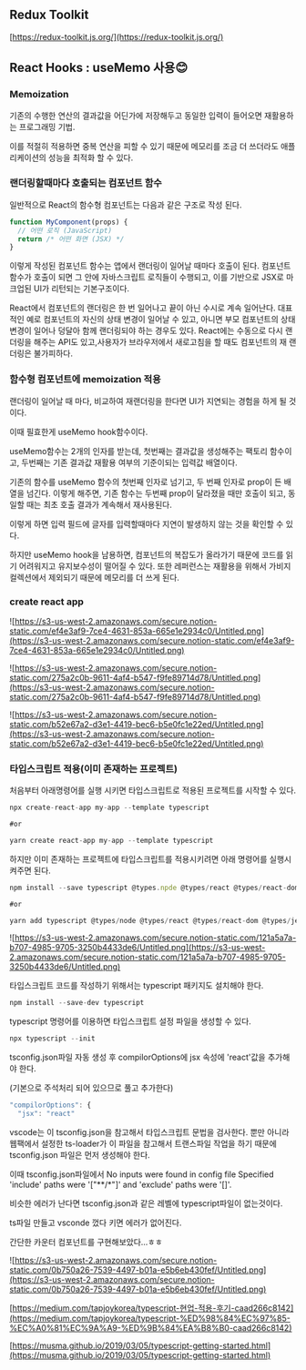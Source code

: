 ## Redux Toolkit

[https://redux-toolkit.js.org/](https://redux-toolkit.js.org/)

## React Hooks : useMemo 사용😊

### Memoization

기존의 수행한 연산의 결과값을 어딘가에 저장해두고 동일한 입력이 들어오면 재활용하는 프로그래밍 기법.

이를 적절히 적용하면 중복 연산을 피할 수 있기 때문에 메모리를 조금 더 쓰더라도 애플리케이션의 성능을 최적화 할 수 있다.

### 랜더링할때마다 호출되는 컴포넌트 함수

일반적으로 React의 함수형 컴포넌트는 다음과 같은 구조로 작성 된다.

```jsx
function MyComponent(props) {
  // 어떤 로직 (JavaScript)
  return /* 어떤 화면 (JSX) */
}
```

이렇게 작성된 컴포넌트 함수는 앱에서 랜더링이 일어날 때마다 호출이 된다. 컴포넌트 함수가 호출이 되면 그 안에 자바스크립트 로직들이 수행되고, 이를 기반으로 JSX로 마크업된 UI가 리턴되는 기본구조이다.

React에서 컴포넌트의 랜더링은 한 번 일어나고 끝이 아닌 수시로 계속 일어난다. 대표적인 예로 컴포넌트의 자신의 상태 변경이 일어날 수 있고, 아니면 부모 컴포넌트의 상태 변경이 일어나 덩달아 함께 랜더링되야 하는 경우도 있다. React에는 수동으로 다시 랜더링을 해주는 API도 있고,사용자가 브라우저에서 새로고침을 할 때도 컴포넌트의 재 랜더링은 불가피하다.

### 함수형 컴포넌트에 memoization 적용

랜더링이 일어날 때 마다, 비교하여 재랜더링을 한다면 UI가 지연되는 경험을 하게 될 것이다.

이때 필효한게 useMemo hook함수이다.

useMemo함수는 2개의 인자를 받는데, 첫번째는 결과값을 생성해주는 팩토리 함수이고, 두번째는 기존 결과값 재활용 여부의 기준이되는 입력값 배열이다. 

기존의 함수를 useMemo 함수의 첫번째 인자로 넘기고, 두 번째 인자로 prop이 든 배열을 넘긴다. 이렇게 해주면, 기존 함수는 두번째 prop이 달라졌을 때만 호출이 되고, 동일할 때는 최초 호출 결과가 계속해서 재사용된다.

이렇게 하면 입력 필드에 글자를 입력할때마다 지연이 발생하지 않는 것을 확인할 수 있다.

하지만 useMemo hook을 남용하면, 컴포넌트의 복잡도가 올라가기 때문에 코드를 읽기 어려워지고 유지보수성이 떨어질 수 있다. 또한 레퍼런스는 재활용을 위해서 가비지 컬렉션에서 제외되기 때문에 메모리를 더 쓰게 된다.

### create react app

![https://s3-us-west-2.amazonaws.com/secure.notion-static.com/ef4e3af9-7ce4-4631-853a-665e1e2934c0/Untitled.png](https://s3-us-west-2.amazonaws.com/secure.notion-static.com/ef4e3af9-7ce4-4631-853a-665e1e2934c0/Untitled.png)

![https://s3-us-west-2.amazonaws.com/secure.notion-static.com/275a2c0b-9611-4af4-b547-f9fe89714d78/Untitled.png](https://s3-us-west-2.amazonaws.com/secure.notion-static.com/275a2c0b-9611-4af4-b547-f9fe89714d78/Untitled.png)

![https://s3-us-west-2.amazonaws.com/secure.notion-static.com/b52e67a2-d3e1-4419-bec6-b5e0fc1e22ed/Untitled.png](https://s3-us-west-2.amazonaws.com/secure.notion-static.com/b52e67a2-d3e1-4419-bec6-b5e0fc1e22ed/Untitled.png)

### 타입스크립트 적용(이미 존재하는 프로젝트)

처음부터 아래명령어를 실행 시키면 타입스크립트로 적용된 프로젝트를 시작할 수 있다.

```jsx
npx create-react-app my-app --template typescript

#or

yarn create react-app my-app --template typescript
```

하지만 이미 존재하는 프로젝트에 타입스크립트를 적용시키려면 아래 명령어를 실행시켜주면 된다.

```jsx
npm install --save typescript @types.npde @types/react @types/react-dom @types/jest

#or

yarn add typescript @types/node @types/react @types/react-dom @types/jest
```

![https://s3-us-west-2.amazonaws.com/secure.notion-static.com/121a5a7a-b707-4985-9705-3250b4433de6/Untitled.png](https://s3-us-west-2.amazonaws.com/secure.notion-static.com/121a5a7a-b707-4985-9705-3250b4433de6/Untitled.png)

타입스크립트 코드를 작성하기 위해서는 typescript 패키지도 설치해야 한다.

```jsx
npm install --save-dev typescript
```

typescript 명령어를 이용하면 타입스크립트 설정 파일을 생성할 수 있다.

```jsx
npx typescript --init
```

tsconfig.json파일 자동 생성 후 compilorOptions에 jsx 속성에 'react'값을 추가해야 한다.

(기본으로 주석처리 되어 있으므로 풀고 추가한다)

```jsx
"compilorOptions": {
  "jsx": "react"
```

vscode는 이 tsconfig.json을 참고해서 타입스크립트 문법을 검사한다. 뿐만 아니라 웹팩에서 설정한 ts-loader가 이 파일을 참고해서 트랜스파일 작업을 하기 때문에 tsconfig.json 파일은 먼저 생성해야 한다.

이때 tsconfig.json파일에서 No inputs were found in config file Specified 'include' paths were '["**/*"]' and 'exclude' paths were '[]'.

비슷한 에러가 난다면 tsconfig.json과 같은 레벨에 typescript파일이 없는것이다.

ts파일 만들고 vsconde 껐다 키면 에러가 없어진다.

간단한 카운터 컴포넌트를 구현해보았다...ㅎㅎ

![https://s3-us-west-2.amazonaws.com/secure.notion-static.com/0b750a26-7539-4497-b01a-e5b6eb430fef/Untitled.png](https://s3-us-west-2.amazonaws.com/secure.notion-static.com/0b750a26-7539-4497-b01a-e5b6eb430fef/Untitled.png)

[https://medium.com/tapjoykorea/typescript-현업-적용-후기-caad266c8142](https://medium.com/tapjoykorea/typescript-%ED%98%84%EC%97%85-%EC%A0%81%EC%9A%A9-%ED%9B%84%EA%B8%B0-caad266c8142)

[https://musma.github.io/2019/03/05/typescript-getting-started.html](https://musma.github.io/2019/03/05/typescript-getting-started.html)
 
